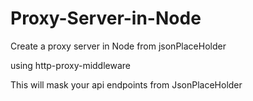 # Proxy-Server-in-Node
Create a proxy server in Node from jsonPlaceHolder

using http-proxy-middleware

This will mask your api endpoints from JsonPlaceHolder
